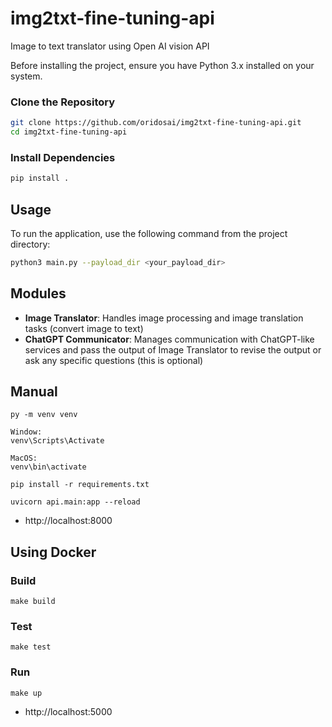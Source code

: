 # img2txt-fine-tuning-api
Image to text translator using Open AI vision API


Before installing the project, ensure you have Python 3.x installed on your system.

### Clone the Repository
```bash
git clone https://github.com/oridosai/img2txt-fine-tuning-api.git
cd img2txt-fine-tuning-api
```

### Install Dependencies
```bash
pip install . 
```

## Usage

To run the application, use the following command from the project directory:
```bash
python3 main.py --payload_dir <your_payload_dir>
```

## Modules

- **Image Translator**: Handles image processing and image translation tasks (convert image to text)
- **ChatGPT Communicator**: Manages communication with ChatGPT-like services and pass the output of Image Translator to revise the output or ask any specific questions (this is optional)

## Manual

```
py -m venv venv

Window:
venv\Scripts\Activate

MacOS:
venv\bin\activate

pip install -r requirements.txt

uvicorn api.main:app --reload
```

- http://localhost:8000

## Using Docker

### Build
```make build```

### Test
```make test```

### Run
```make up``` 

- http://localhost:5000